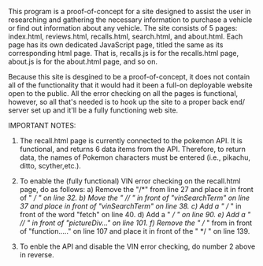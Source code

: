 This program is a proof-of-concept for a site designed to assist the user in researching and gathering the necessary information to purchase a vehicle or find out information about any vehicle. The site consists of 5 pages: index.html, reviews.html, recalls.html, search.html, and about.html. Each page has its own dedicated JavaScript page, titled the same as its corresponding html page. That is, recalls.js is for the recalls.html page, about.js is for the about.html page, and so on. 

Because this site is desgined to be a proof-of-concept, it does not contain all of the functionality that it would had it been a full-on deployable website open to the public. All the error checking on all the pages is functional, however, so all that's needed is to hook up the site to a proper back end/ server set up and it'll be a fully functioning web site.

IMPORTANT  NOTES: 

1) The recall.html page is currently connected to the pokemon API. It is functional, and returns 6 data items from the API. Therefore, to return data, the names of Pokemon characters must be entered (i.e., pikachu, ditto, scyther,etc.).
2) To enable the (fully functional) VIN error checking on the recall.html page, do as follows: 
    a) Remove the "/*" from line 27 and place it in front of " */ " on line 32. 
    b) Move the " // " in front of "vinSearchTerm" on line 37 and place in front of "vinSearchTerm" on line 38.
    c) Add a " /* " in front of the word "fetch" on line 40.
    d) Add a " */ " on line 90.
    e) Add a " // " in front of "pictureDiv..." on line 101.
    f) Remove the " /* " from in front of "function....." on line 107 and place it in front of the " */ " on line 139.

3) To enble the API and disable the VIN error checking, do number 2 above in reverse.
